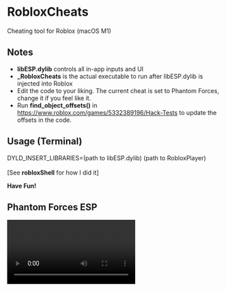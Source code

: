 # RobloxCheats
Cheating tool for Roblox (macOS M1)

## Notes
 - <b>libESP.dylib</b> controls all in-app inputs and UI
 - <b>_RobloxCheats</b> is the actual executable to run after libESP.dylib is injected into Roblox
 - Edit the code to your liking. The current cheat is set to Phantom Forces, change it if you feel like it.
 - Run <b>find_object_offsets()</b> in https://www.roblox.com/games/5332389196/Hack-Tests to update the offsets in the code.

## Usage (Terminal)
DYLD_INSERT_LIBRARIES=(path to libESP.dylib) (path to RobloxPlayer) <br> <br>
[See <b>robloxShell</b> for how I did it]<br>

<b>Have Fun!</b>

## Phantom Forces ESP
![](https://github.com/notahacker8/RobloxCheatApp/blob/main/clip.mp4)
